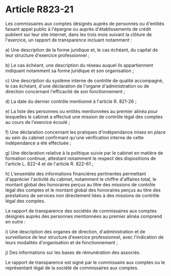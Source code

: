 # Article R823-21

Les commissaires aux comptes désignés auprès de personnes ou d'entités faisant appel public à l'épargne ou auprès d'établissements de crédit publient sur leur site internet, dans les trois mois suivant la clôture de l'exercice, un rapport de transparence incluant notamment :

a) Une description de la forme juridique et, le cas échéant, du capital de leur structure d'exercice professionnel ;

b) Le cas échéant, une description du réseau auquel ils appartiennent indiquant notamment sa forme juridique et son organisation ;

c) Une description du système interne de contrôle de qualité accompagné, le cas échéant, d'une déclaration de l'organe d'administration ou de direction concernant l'efficacité de son fonctionnement ;

d) La date du dernier contrôle mentionné à l'article R. 821-26 ;

e) La liste des personnes ou entités mentionnées au premier alinéa pour lesquelles le cabinet a effectué une mission de contrôle légal des comptes au cours de l'exercice écoulé ;

f) Une déclaration concernant les pratiques d'indépendance mises en place au sein du cabinet confirmant qu'une vérification interne de cette indépendance a été effectuée ;

g) Une déclaration relative à la politique suivie par le cabinet en matière de formation continue, attestant notamment le respect des dispositions de l'article L. 822-4 et de l'article R. 822-61 ;

h) L'ensemble des informations financières pertinentes permettant d'apprécier l'activité du cabinet, notamment le chiffre d'affaires total, le montant global des honoraires perçus au titre des missions de contrôle légal des comptes et le montant global des honoraires perçus au titre des prestations de services non directement liées à des missions de contrôle légal des comptes.

Le rapport de transparence des sociétés de commissaires aux comptes désignés auprès des personnes mentionnées au premier alinéa comprend en outre :

i) Une description des organes de direction, d'administration et de surveillance de leur structure d'exercice professionnel, avec l'indication de leurs modalités d'organisation et de fonctionnement ;

j) Des informations sur les bases de rémunération des associés.

Le rapport de transparence est signé par le commissaire aux comptes ou le représentant légal de la société de commissaires aux comptes.
